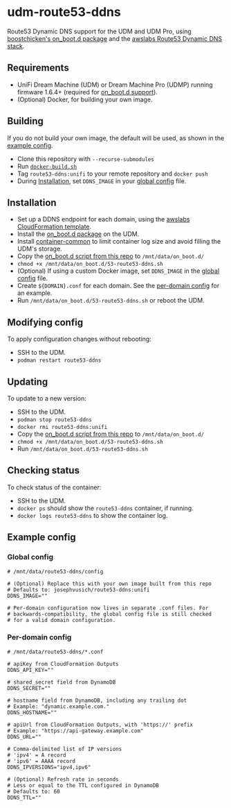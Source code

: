 # udm-route53-ddns

Route53 Dynamic DNS support for the UDM and UDM Pro, using [boostchicken's on_boot.d package](https://github.com/boostchicken/udm-utilities/tree/master/on-boot-script) and the [awslabs Route53 Dynamic DNS stack](https://github.com/awslabs/route53-dynamic-dns-with-lambda).

## Requirements
* UniFi Dream Machine (UDM) or Dream Machine Pro (UDMP) running firmware 1.6.4+ (required for [on_boot.d support](https://github.com/boostchicken/udm-utilities/tree/master/on-boot-script)).
* (Optional) Docker, for building your own image.

## Building
If you do not build your own image, the default will be used, as shown in the [example config](#Example-config).
* Clone this repository with `--recurse-submodules`
* Run [`docker-build.sh`](docker-build.sh)
* Tag `route53-ddns:unifi` to your remote repository and `docker push`
* During [Installation](#Installation), set `DDNS_IMAGE` in your [global config](#Global-config) file.

## Installation
* Set up a DDNS endpoint for each domain, using the [awslabs CloudFormation template](https://github.com/awslabs/route53-dynamic-dns-with-lambda).
* Install the [on_boot.d package](https://github.com/boostchicken/udm-utilities/tree/master/on-boot-script) on the UDM.
* Install [container-common](https://github.com/boostchicken/udm-utilities/tree/master/container-common) to limit container log size and avoid filling the UDM's storage.
* Copy the [on_boot.d script from this repo](on_boot.d/53-route53-ddns.sh) to `/mnt/data/on_boot.d/`
* `chmod +x /mnt/data/on_boot.d/53-route53-ddns.sh`
* (Optional) If using a custom Docker image, set `DDNS_IMAGE` in the [global config](#Global-config) file.
* Create `${DOMAIN}.conf` for each domain. See the [per-domain config](#Per-domain-config) for an example.
* Run `/mnt/data/on_boot.d/53-route53-ddns.sh` or reboot the UDM.

## Modifying config
To apply configuration changes without rebooting:
* SSH to the UDM.
* `podman restart route53-ddns`

## Updating
To update to a new version:
* SSH to the UDM.
* `podman stop route53-ddns`
* `docker rmi route53-ddns:unifi`
* Copy the [on_boot.d script from this repo](on_boot.d/53-route53-ddns.sh) to `/mnt/data/on_boot.d/`
* `chmod +x /mnt/data/on_boot.d/53-route53-ddns.sh`
* Run `/mnt/data/on_boot.d/53-route53-ddns.sh`

## Checking status
To check status of the container:
* SSH to the UDM.
* `docker ps` should show the `route53-ddns` container, if running.
* `docker logs route53-ddns` to show the container log.

## Example config
### Global config
```
# /mnt/data/route53-ddns/config

# (Optional) Replace this with your own image built from this repo
# Defaults to: josephvusich/route53-ddns:unifi
DDNS_IMAGE=""

# Per-domain configuration now lives in separate .conf files. For
# backwards-compatibility, the global config file is still checked
# for a valid domain configuration.
```

### Per-domain config
```
# /mnt/data/route53-ddns/*.conf

# apiKey from CloudFormation Outputs
DDNS_API_KEY=""

# shared_secret field from DynamoDB
DDNS_SECRET=""

# hostname field from DynamoDB, including any trailing dot
# Example: "dynamic.example.com."
DDNS_HOSTNAME=""

# apiUrl from CloudFormation Outputs, with 'https://' prefix
# Example: "https://api-gateway.example.com"
DDNS_URL=""

# Comma-delimited list of IP versions
# 'ipv4' = A record
# 'ipv6' = AAAA record
DDNS_IPVERSIONS="ipv4,ipv6"

# (Optional) Refresh rate in seconds
# Less or equal to the TTL configured in DynamoDB
# Defaults to: 60
DDNS_TTL=""
```
